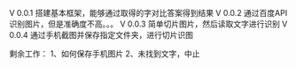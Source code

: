 V 0.0.1 搭建基本框架，能够通过取得的字对比答案得到结果
V 0.0.2 通过百度API识别图片，但是准确度不高。。。
V 0.0.3 简单切片图片，然后读取文字进行识别
V 0.0.4 通过手机截图并保存指定文件夹，进行切片识图

剩余工作：
1、如何保存手机图片
2、未找到文字，中止
